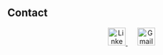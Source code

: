 ## Contact
<p align="center">
  <a href="https://www.linkedin.com/in/shongur/" title="LinkedIn">
    <img src="https://www.vectorlogo.zone/logos/linkedin/linkedin-icon.svg" alt="LinkedIn" width="36" />
  </a>
  &nbsp;&nbsp;&nbsp;&nbsp;
  <a href="https://mail.google.com/mail/?view=cm&fs=1&to=shoncpp@gmail.com"
     target="_blank" rel="noopener noreferrer" title="Email via Gmail">
    <img src="https://upload.wikimedia.org/wikipedia/commons/7/7e/Gmail_icon_%282020%29.svg" alt="Gmail" width="36" />
  </a>
</p>
